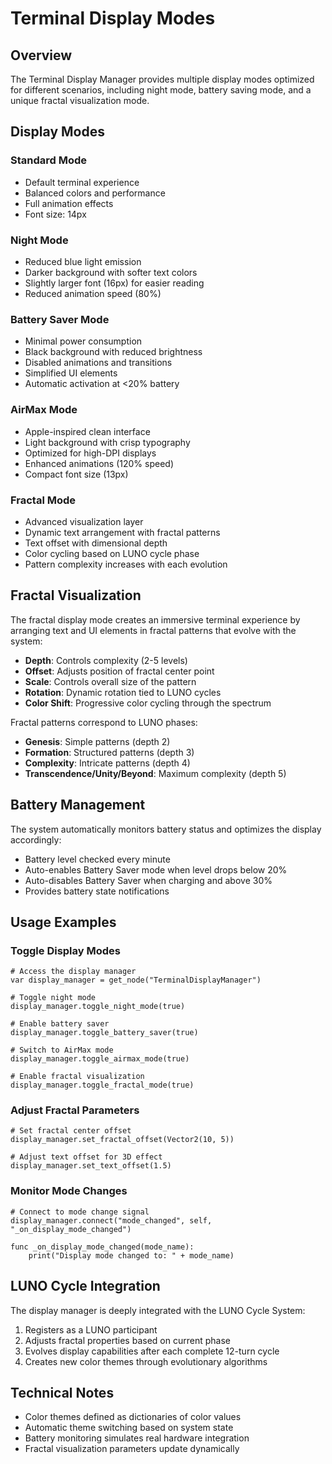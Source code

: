 # Terminal Display Modes

## Overview
The Terminal Display Manager provides multiple display modes optimized for different scenarios, including night mode, battery saving mode, and a unique fractal visualization mode.

## Display Modes

### Standard Mode
- Default terminal experience
- Balanced colors and performance
- Full animation effects
- Font size: 14px

### Night Mode
- Reduced blue light emission
- Darker background with softer text colors
- Slightly larger font (16px) for easier reading
- Reduced animation speed (80%)

### Battery Saver Mode
- Minimal power consumption
- Black background with reduced brightness
- Disabled animations and transitions
- Simplified UI elements
- Automatic activation at <20% battery

### AirMax Mode
- Apple-inspired clean interface
- Light background with crisp typography
- Optimized for high-DPI displays
- Enhanced animations (120% speed)
- Compact font size (13px)

### Fractal Mode
- Advanced visualization layer
- Dynamic text arrangement with fractal patterns
- Text offset with dimensional depth
- Color cycling based on LUNO cycle phase
- Pattern complexity increases with each evolution

## Fractal Visualization

The fractal display mode creates an immersive terminal experience by arranging text and UI elements in fractal patterns that evolve with the system:

- **Depth**: Controls complexity (2-5 levels)
- **Offset**: Adjusts position of fractal center point
- **Scale**: Controls overall size of the pattern
- **Rotation**: Dynamic rotation tied to LUNO cycles
- **Color Shift**: Progressive color cycling through the spectrum

Fractal patterns correspond to LUNO phases:
- **Genesis**: Simple patterns (depth 2)
- **Formation**: Structured patterns (depth 3)
- **Complexity**: Intricate patterns (depth 4)
- **Transcendence/Unity/Beyond**: Maximum complexity (depth 5)

## Battery Management

The system automatically monitors battery status and optimizes the display accordingly:

- Battery level checked every minute
- Auto-enables Battery Saver mode when level drops below 20%
- Auto-disables Battery Saver when charging and above 30%
- Provides battery state notifications

## Usage Examples

### Toggle Display Modes
```gdscript
# Access the display manager
var display_manager = get_node("TerminalDisplayManager")

# Toggle night mode
display_manager.toggle_night_mode(true)

# Enable battery saver
display_manager.toggle_battery_saver(true)

# Switch to AirMax mode
display_manager.toggle_airmax_mode(true)

# Enable fractal visualization
display_manager.toggle_fractal_mode(true)
```

### Adjust Fractal Parameters
```gdscript
# Set fractal center offset
display_manager.set_fractal_offset(Vector2(10, 5))

# Adjust text offset for 3D effect
display_manager.set_text_offset(1.5)
```

### Monitor Mode Changes
```gdscript
# Connect to mode change signal
display_manager.connect("mode_changed", self, "_on_display_mode_changed")

func _on_display_mode_changed(mode_name):
    print("Display mode changed to: " + mode_name)
```

## LUNO Cycle Integration

The display manager is deeply integrated with the LUNO Cycle System:

1. Registers as a LUNO participant
2. Adjusts fractal properties based on current phase
3. Evolves display capabilities after each complete 12-turn cycle
4. Creates new color themes through evolutionary algorithms

## Technical Notes

- Color themes defined as dictionaries of color values
- Automatic theme switching based on system state
- Battery monitoring simulates real hardware integration
- Fractal visualization parameters update dynamically